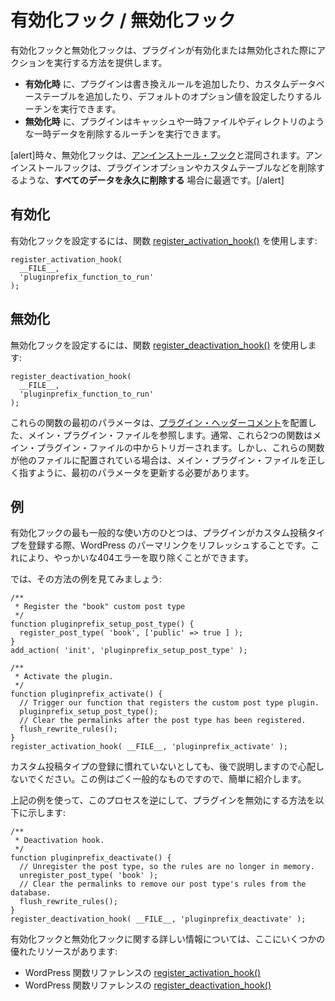 <!--
# Activation / Deactivation Hooks
-->

# 有効化フック / 無効化フック

<!--
Activation and deactivation hooks provide ways to perform actions when plugins are activated or deactivated.
-->

有効化フックと無効化フックは、プラグインが有効化または無効化された際にアクションを実行する方法を提供します。

<!--
- On _activation_, plugins can run a routine to add rewrite rules, add custom database tables, or set default option values.
- On _deactivation_, plugins can run a routine to remove temporary data such as cache and temp files and directories.
-->

- **有効化時** に、プラグインは書き換えルールを追加したり、カスタムデータベーステーブルを追加したり、デフォルトのオプション値を設定したりするルーチンを実行できます。
- **無効化時** に、プラグインはキャッシュや一時ファイルやディレクトリのような一時データを削除するルーチンを実行できます。

<!--
[alert]The deactivation hook is sometimes confused with the [uninstall hook](https://developer.wordpress.org/plugins/plugin-basics/uninstall-methods/). The uninstall hook is best suited to **delete all data permanently** such as deleting plugin options and custom tables, etc.[/alert]
-->

[alert]時々、無効化フックは、[アンインストール・フック](https://ja.wordpress.org/team/handbook/plugin-development/plugin-basics/uninstall-methods/)と混同されます。アンインストールフックは、プラグインオプションやカスタムテーブルなどを削除するような、**すべてのデータを永久に削除する** 場合に最適です。[/alert]

<!--
## Activation
-->

## 有効化

<!--
To set up an activation hook, use the [register\_activation\_hook()](https://developer.wordpress.org/reference/functions/register_activation_hook/) function:
-->

有効化フックを設定するには、関数 [register\_activation\_hook()](https://developer.wordpress.org/reference/functions/register_activation_hook/) を使用します:

```
register_activation_hook(
  __FILE__,
  'pluginprefix_function_to_run'
);
```

<!--
## Deactivation
-->

## 無効化

<!--
To set up a deactivation hook, use the [register\_deactivation\_hook()](https://developer.wordpress.org/reference/functions/register_deactivation_hook/) function:
-->

無効化フックを設定するには、関数 [register\_deactivation\_hook()](https://developer.wordpress.org/reference/functions/register_deactivation_hook/) を使用します:

```
register_deactivation_hook(
  __FILE__,
  'pluginprefix_function_to_run'
);
```

<!--
The first parameter in each of these functions refers to your main plugin file, which is the file in which you have placed the [plugin header comment](https://developer.wordpress.org/plugins/plugin-basics/header-requirements/). Usually these two functions will be triggered from within the main plugin file; however, if the functions are placed in any other file, you must update the first parameter to correctly point to the main plugin file.
-->

これらの関数の最初のパラメータは、[プラグイン・ヘッダーコメント](https://ja.wordpress.org/team/handbook/plugin-development/plugin-basics/header-requirements/)を配置した、メイン・プラグイン・ファイルを参照します。通常、これら2つの関数はメイン・プラグイン・ファイルの中からトリガーされます。しかし、これらの関数が他のファイルに配置されている場合は、メイン・プラグイン・ファイルを正しく指すように、最初のパラメータを更新する必要があります。

<!--
## Example
-->

## 例

<!--
One of the most common uses for an activation hook is to refresh WordPress permalinks when a plugin registers a custom post type. This gets rid of the nasty 404 errors.
-->

有効化フックの最も一般的な使い方のひとつは、プラグインがカスタム投稿タイプを登録する際、WordPress のパーマリンクをリフレッシュすることです。これにより、やっかいな404エラーを取り除くことができます。

<!--
Let's look at an example of how to do this:
-->

では、その方法の例を見てみましょう:

```
/**
 * Register the "book" custom post type
 */
function pluginprefix_setup_post_type() {
  register_post_type( 'book', ['public' => true ] ); 
} 
add_action( 'init', 'pluginprefix_setup_post_type' );

/**
 * Activate the plugin.
 */
function pluginprefix_activate() { 
  // Trigger our function that registers the custom post type plugin.
  pluginprefix_setup_post_type(); 
  // Clear the permalinks after the post type has been registered.
  flush_rewrite_rules(); 
}
register_activation_hook( __FILE__, 'pluginprefix_activate' );
```

<!--
If you are unfamiliar with registering custom post types, don't worry – this will be covered later. This example is used simply because it's very common.
-->

カスタム投稿タイプの登録に慣れていないとしても、後で説明しますので心配しないでください。この例はごく一般的なものですので、簡単に紹介します。

<!--
Using the example from above, the following is how to reverse this process and deactivate a plugin:
-->

上記の例を使って、このプロセスを逆にして、プラグインを無効にする方法を以下に示します:

```
/**
 * Deactivation hook.
 */
function pluginprefix_deactivate() {
  // Unregister the post type, so the rules are no longer in memory.
  unregister_post_type( 'book' );
  // Clear the permalinks to remove our post type's rules from the database.
  flush_rewrite_rules();
}
register_deactivation_hook( __FILE__, 'pluginprefix_deactivate' );
```

<!--
For further information regarding activation and deactivation hooks, here are some excellent resources:
-->

有効化フックと無効化フックに関する詳しい情報については、ここにいくつかの優れたリソースがあります:

<!--
- [register\_activation\_hook()](https://developer.wordpress.org/reference/functions/register_activation_hook/) in the WordPress function reference.
- [register\_deactivation\_hook()](https://developer.wordpress.org/reference/functions/register_deactivation_hook/) in the WordPress function reference.
-->

- WordPress 関数リファレンスの [register\_activation\_hook()](https://developer.wordpress.org/reference/functions/register_activation_hook/)
- WordPress 関数リファレンスの [register\_deactivation\_hook()](https://developer.wordpress.org/reference/functions/register_deactivation_hook/)
